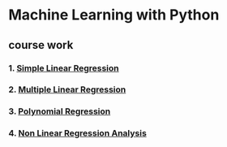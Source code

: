 # Machine Learning with Python

## course work 

### 1. [Simple Linear Regression](https://gist.github.com/durgaprasadmamidi/91565416ebe50ff47e676a06ea5f74cf)
### 2. [Multiple Linear Regression](https://gist.github.com/a3f7a0fe886501e4c7c66355d4b9d78e)
### 3. [Polynomial Regression](https://gist.github.com/dd853d82324e250a53f4ed1d3699956e)
### 4. [Non Linear Regression Analysis](https://gist.github.com/70c84d6f7de737e4e4fb28f945274382)
